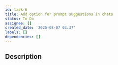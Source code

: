 ```yaml
---
id: task-6
title: Add option for prompt suggestions in chats
status: To Do
assignee: []
created_date: '2025-08-07 03:37'
labels: []
dependencies: []
---
```


## Description
